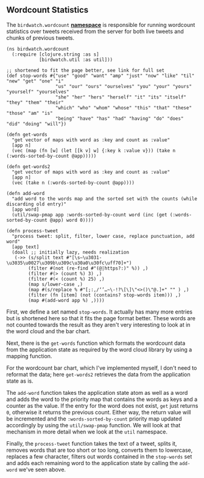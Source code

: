 ## Wordcount Statistics

The ````birdwatch.wordcount```` **[namespace](https://github.com/matthiasn/BirdWatch/blob/574d2178be6f399086ad2a5ec35c200d252bf887/Clojure-Websockets/MainApp/src/cljs/birdwatch/wordcount.cljs)** is responsible for running wordcount statistics over tweets received from the server for both live tweets and chunks of previous tweets.

~~~
(ns birdwatch.wordcount
  (:require [clojure.string :as s]
            [birdwatch.util :as util]))
            
;; shortened to fit the page better, see link for full set
(def stop-words #{"use" "good" "want" "amp" "just" "now" "like" "til" "new" "get" "one" "i" 
                  "us" "our" "ours" "ourselves" "you" "your" "yours" "yourself" "yourselves"
                  "she" "her" "hers" "herself" "it" "its" "itself" "they" "them" "their" 
                  "which" "who" "whom" "whose" "this" "that" "these" "those" "am" "is" 
                  "being" "have" "has" "had" "having" "do" "does" "did" "doing" "will"})

(defn get-words
  "get vector of maps with word as :key and count as :value"
  [app n]
  (vec (map (fn [w] (let [[k v] w] {:key k :value v})) (take n (:words-sorted-by-count @app)))))

(defn get-words2
  "get vector of maps with word as :key and count as :value"
  [app n]
  (vec (take n (:words-sorted-by-count @app))))

(defn add-word
  "add word to the words map and the sorted set with the counts (while discarding old entry)"
  [app word]
  (util/swap-pmap app :words-sorted-by-count word (inc (get (:words-sorted-by-count @app) word 0))))

(defn process-tweet
  "process tweet: split, filter, lower case, replace punctuation, add word"
  [app text]
  (doall ;; initially lazy, needs realization
   (->> (s/split text #"[\s—\u3031-\u3035\u0027\u309b\u309c\u30a0\u30fc\uff70]+")
        (filter #(not (re-find #"(@|https?:)" %)) ,)
        (filter #(> (count %) 3) ,)
        (filter #(< (count %) 25) ,)
        (map s/lower-case ,)
        (map #(s/replace % #"[;:,/‘’…~\-!?\[\]\"<>()\"@.]+" "" ) ,)
        (filter (fn [item] (not (contains? stop-words item))) ,)
        (map #(add-word app %) ,))))
~~~

First, we define a set named ````stop-words````. It actually has many more entries but is shortened here so that it fits the page format better. These words are not counted towards the result as they aren't very interesting to look at in the word cloud and the bar chart.

Next, there is the ````get-words```` function which formats the wordcount data from the application state as required by the word cloud library by using a mapping function.

For the wordcount bar chart, which I've implemented myself, I don't need to reformat the data; here ````get-words2```` retrieves the data from the application state as is.

The ````add-word```` function takes the application state atom as well as a word and adds the word to the priority map that contains the words as keys and a counter as the value. If the entry for the word does not exist, ````get```` just returns ````0````, otherwise it returns the previous count. Either way, the return value will be incremented and the ````:words-sorted-by-count```` priority map updated accordingly by using the ````util/swap-pmap```` function. We will look at that mechanism in more detail when we look at the ````util```` namespace.

Finally, the ````process-tweet```` function takes the text of a tweet, splits it, removes words that are too short or too long, converts them to lowercase, replaces a few character, filters out words contained in the ````stop-words```` set and adds each remaining word to the application state by calling the ````add-word```` we've seen above.